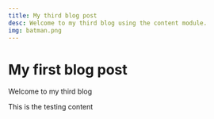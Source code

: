 ```yaml
---
title: My third blog post
desc: Welcome to my third blog using the content module.
img: batman.png
---
```

# My first blog post

Welcome to my third blog

This is the testing content